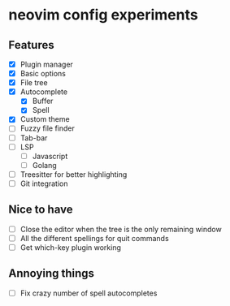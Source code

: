 # neovim config experiments

## Features

- [x] Plugin manager
- [x] Basic options
- [x] File tree
- [x] Autocomplete
    - [x] Buffer
    - [x] Spell
- [x] Custom theme
- [ ] Fuzzy file finder
- [ ] Tab-bar
- [ ] LSP
    - [ ] Javascript
    - [ ] Golang
- [ ] Treesitter for better highlighting
- [ ] Git integration

## Nice to have

- [ ] Close the editor when the tree is the only remaining window
- [ ] All the different spellings for quit commands
- [ ] Get which-key plugin working

## Annoying things

- [ ] Fix crazy number of spell autocompletes

